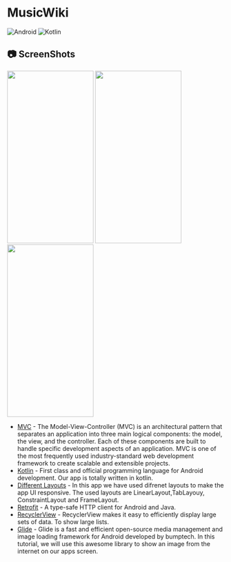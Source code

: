 # MusicWiki

![Android](https://img.shields.io/badge/Android-3DDC84?style=for-the-badge&logo=android&logoColor=white)
![Kotlin](https://img.shields.io/badge/Kotlin-0095D5?&style=for-the-badge&logo=kotlin&logoColor=white)

## 📷 ScreenShots 

<div>
<img src=https://user-images.githubusercontent.com/92221289/213866860-0b8c86e9-cba9-47aa-a862-b7fc5465c60a.jpg width="200" height="400">
<img src=https://user-images.githubusercontent.com/92221289/213866864-b4708521-d9fa-4a09-82a5-ba5660c08ca8.jpg width="200" height="400">
<img src=https://user-images.githubusercontent.com/92221289/213866866-85411bf3-96b0-4d8c-99d3-c295606c817b.jpg width="200" height="400">
<div>


- [MVC](https://developer.android.com/topic/architecture) - The Model-View-Controller (MVC) is an architectural pattern that separates an application into three main logical components: the model, the view, and the controller. Each of these components are built to handle specific development aspects of an application. MVC is one of the most frequently used industry-standard web development framework to create scalable and extensible projects.
- [Kotlin](https://kotlinlang.org/) - First class and official programming language for Android development. Our app is totally written in kotlin.
- [Different Layouts](https://developer.android.com/guide/topics/ui/declaring-layout) -  In this app we have used difrenet layouts to make the app UI responsive. The used layouts are LinearLayout,TabLayouy, ConstraintLayout and FrameLayout.
- [Retrofit](https://github.com/square/retrofit) - A type-safe HTTP client for Android and Java.
- [RecyclerView](https://developer.android.com/guide/topics/ui/layout/recyclerview?authuser=2) - RecyclerView makes it easy to efficiently display large sets of data. To show large lists.
- [Glide](https://github.com/bumptech/glide.git) - Glide is a fast and efficient open-source media management and image loading framework for Android developed by bumptech. In this tutorial, we will use this awesome library to show an image from the internet on our apps screen.
